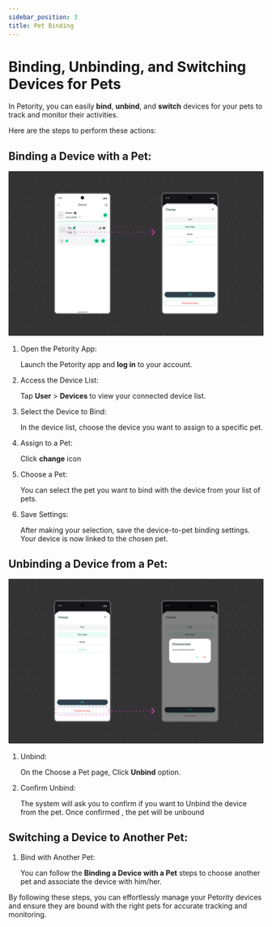 ```yaml
---
sidebar_position: 3
title: Pet Binding
---
```


# Binding, Unbinding, and Switching Devices for Pets
In Petority, you can easily **bind**, **unbind**, and **switch** devices for your pets to track and monitor their activities.

Here are the steps to perform these actions:

## Binding a Device with a Pet:

![disassociating](/img/pet/Associating.jpg)

1. Open the Petority App:

	Launch the Petority app and **log in** to your account.

2. Access the Device List:

	Tap **User** > **Devices** to view your connected device list.

3. Select the Device to Bind: 

	In the device list, choose the device you want to assign to a specific pet.

4. Assign to a Pet:

	Click **change** icon

5. Choose a Pet:

	You can select the pet you want to bind with the device from your list of pets.

6. Save Settings:

	After making your selection, save the device-to-pet binding settings. Your device is now linked to the chosen pet.

## Unbinding a Device from a Pet:

![disassociating](/img/pet/Disassociating.jpg)

1. Unbind: 

	On the Choose a Pet page, Click **Unbind** option.

2. Confirm Unbind: 

	The system will ask you to confirm if you want to Unbind the device from the pet. Once confirmed , the pet will be unbound

## Switching a Device to Another Pet:

1. Bind with Another Pet: 

	You can follow the **Binding a Device with a Pet** steps to choose another pet and associate the device with him/her.

By following these steps, you can effortlessly manage your Petority devices and ensure they are bound with the right pets for accurate tracking and monitoring.